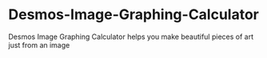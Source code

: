 # Desmos-Image-Graphing-Calculator
Desmos Image Graphing Calculator helps you make beautiful pieces of art just from an image
